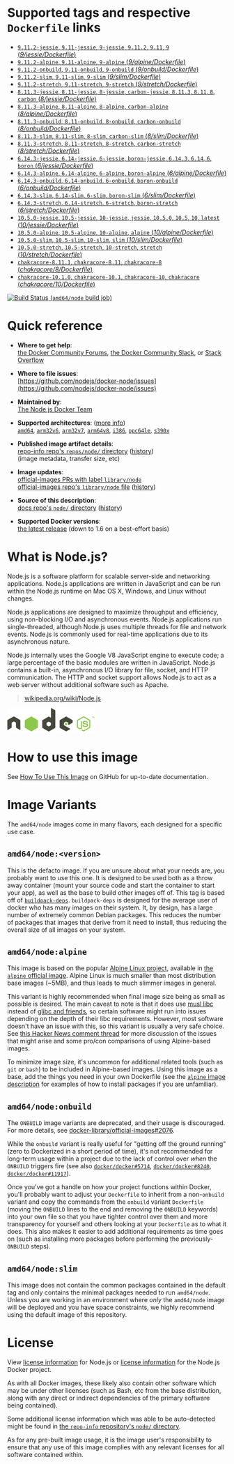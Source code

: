 <!--

********************************************************************************

WARNING:

    DO NOT EDIT "node/README.md"

    IT IS AUTO-GENERATED

    (from the other files in "node/" combined with a set of templates)

********************************************************************************

-->

# Supported tags and respective `Dockerfile` links

-	[`9.11.2-jessie`, `9.11-jessie`, `9-jessie`, `9.11.2`, `9.11`, `9` (*9/jessie/Dockerfile*)](https://github.com/nodejs/docker-node/blob/e3ec2111af089e31321e76641697e154b3b6a6c3/9/jessie/Dockerfile)
-	[`9.11.2-alpine`, `9.11-alpine`, `9-alpine` (*9/alpine/Dockerfile*)](https://github.com/nodejs/docker-node/blob/e3ec2111af089e31321e76641697e154b3b6a6c3/9/alpine/Dockerfile)
-	[`9.11.2-onbuild`, `9.11-onbuild`, `9-onbuild` (*9/onbuild/Dockerfile*)](https://github.com/nodejs/docker-node/blob/e3ec2111af089e31321e76641697e154b3b6a6c3/9/onbuild/Dockerfile)
-	[`9.11.2-slim`, `9.11-slim`, `9-slim` (*9/slim/Dockerfile*)](https://github.com/nodejs/docker-node/blob/e3ec2111af089e31321e76641697e154b3b6a6c3/9/slim/Dockerfile)
-	[`9.11.2-stretch`, `9.11-stretch`, `9-stretch` (*9/stretch/Dockerfile*)](https://github.com/nodejs/docker-node/blob/e3ec2111af089e31321e76641697e154b3b6a6c3/9/stretch/Dockerfile)
-	[`8.11.3-jessie`, `8.11-jessie`, `8-jessie`, `carbon-jessie`, `8.11.3`, `8.11`, `8`, `carbon` (*8/jessie/Dockerfile*)](https://github.com/nodejs/docker-node/blob/e3ec2111af089e31321e76641697e154b3b6a6c3/8/jessie/Dockerfile)
-	[`8.11.3-alpine`, `8.11-alpine`, `8-alpine`, `carbon-alpine` (*8/alpine/Dockerfile*)](https://github.com/nodejs/docker-node/blob/e3ec2111af089e31321e76641697e154b3b6a6c3/8/alpine/Dockerfile)
-	[`8.11.3-onbuild`, `8.11-onbuild`, `8-onbuild`, `carbon-onbuild` (*8/onbuild/Dockerfile*)](https://github.com/nodejs/docker-node/blob/e3ec2111af089e31321e76641697e154b3b6a6c3/8/onbuild/Dockerfile)
-	[`8.11.3-slim`, `8.11-slim`, `8-slim`, `carbon-slim` (*8/slim/Dockerfile*)](https://github.com/nodejs/docker-node/blob/e3ec2111af089e31321e76641697e154b3b6a6c3/8/slim/Dockerfile)
-	[`8.11.3-stretch`, `8.11-stretch`, `8-stretch`, `carbon-stretch` (*8/stretch/Dockerfile*)](https://github.com/nodejs/docker-node/blob/e3ec2111af089e31321e76641697e154b3b6a6c3/8/stretch/Dockerfile)
-	[`6.14.3-jessie`, `6.14-jessie`, `6-jessie`, `boron-jessie`, `6.14.3`, `6.14`, `6`, `boron` (*6/jessie/Dockerfile*)](https://github.com/nodejs/docker-node/blob/e3ec2111af089e31321e76641697e154b3b6a6c3/6/jessie/Dockerfile)
-	[`6.14.3-alpine`, `6.14-alpine`, `6-alpine`, `boron-alpine` (*6/alpine/Dockerfile*)](https://github.com/nodejs/docker-node/blob/e3ec2111af089e31321e76641697e154b3b6a6c3/6/alpine/Dockerfile)
-	[`6.14.3-onbuild`, `6.14-onbuild`, `6-onbuild`, `boron-onbuild` (*6/onbuild/Dockerfile*)](https://github.com/nodejs/docker-node/blob/e3ec2111af089e31321e76641697e154b3b6a6c3/6/onbuild/Dockerfile)
-	[`6.14.3-slim`, `6.14-slim`, `6-slim`, `boron-slim` (*6/slim/Dockerfile*)](https://github.com/nodejs/docker-node/blob/e3ec2111af089e31321e76641697e154b3b6a6c3/6/slim/Dockerfile)
-	[`6.14.3-stretch`, `6.14-stretch`, `6-stretch`, `boron-stretch` (*6/stretch/Dockerfile*)](https://github.com/nodejs/docker-node/blob/e3ec2111af089e31321e76641697e154b3b6a6c3/6/stretch/Dockerfile)
-	[`10.5.0-jessie`, `10.5-jessie`, `10-jessie`, `jessie`, `10.5.0`, `10.5`, `10`, `latest` (*10/jessie/Dockerfile*)](https://github.com/nodejs/docker-node/blob/65ba769f403f8c188d9be0b1ffb8a9cfc31bf703/10/jessie/Dockerfile)
-	[`10.5.0-alpine`, `10.5-alpine`, `10-alpine`, `alpine` (*10/alpine/Dockerfile*)](https://github.com/nodejs/docker-node/blob/65ba769f403f8c188d9be0b1ffb8a9cfc31bf703/10/alpine/Dockerfile)
-	[`10.5.0-slim`, `10.5-slim`, `10-slim`, `slim` (*10/slim/Dockerfile*)](https://github.com/nodejs/docker-node/blob/65ba769f403f8c188d9be0b1ffb8a9cfc31bf703/10/slim/Dockerfile)
-	[`10.5.0-stretch`, `10.5-stretch`, `10-stretch`, `stretch` (*10/stretch/Dockerfile*)](https://github.com/nodejs/docker-node/blob/65ba769f403f8c188d9be0b1ffb8a9cfc31bf703/10/stretch/Dockerfile)
-	[`chakracore-8.11.1`, `chakracore-8.11`, `chakracore-8` (*chakracore/8/Dockerfile*)](https://github.com/nodejs/docker-node/blob/947280600648b70e067d35415d6812fd03127def/chakracore/8/Dockerfile)
-	[`chakracore-10.1.0`, `chakracore-10.1`, `chakracore-10`, `chakracore` (*chakracore/10/Dockerfile*)](https://github.com/nodejs/docker-node/blob/384512d45794367e0da3c4721559ae9e9ce9412e/chakracore/10/Dockerfile)

[![Build Status](https://doi-janky.infosiftr.net/job/multiarch/job/amd64/job/node/badge/icon) (`amd64/node` build job)](https://doi-janky.infosiftr.net/job/multiarch/job/amd64/job/node/)

# Quick reference

-	**Where to get help**:  
	[the Docker Community Forums](https://forums.docker.com/), [the Docker Community Slack](https://blog.docker.com/2016/11/introducing-docker-community-directory-docker-community-slack/), or [Stack Overflow](https://stackoverflow.com/search?tab=newest&q=docker)

-	**Where to file issues**:  
	[https://github.com/nodejs/docker-node/issues](https://github.com/nodejs/docker-node/issues)

-	**Maintained by**:  
	[The Node.js Docker Team](https://github.com/nodejs/docker-node)

-	**Supported architectures**: ([more info](https://github.com/docker-library/official-images#architectures-other-than-amd64))  
	[`amd64`](https://hub.docker.com/r/amd64/node/), [`arm32v6`](https://hub.docker.com/r/arm32v6/node/), [`arm32v7`](https://hub.docker.com/r/arm32v7/node/), [`arm64v8`](https://hub.docker.com/r/arm64v8/node/), [`i386`](https://hub.docker.com/r/i386/node/), [`ppc64le`](https://hub.docker.com/r/ppc64le/node/), [`s390x`](https://hub.docker.com/r/s390x/node/)

-	**Published image artifact details**:  
	[repo-info repo's `repos/node/` directory](https://github.com/docker-library/repo-info/blob/master/repos/node) ([history](https://github.com/docker-library/repo-info/commits/master/repos/node))  
	(image metadata, transfer size, etc)

-	**Image updates**:  
	[official-images PRs with label `library/node`](https://github.com/docker-library/official-images/pulls?q=label%3Alibrary%2Fnode)  
	[official-images repo's `library/node` file](https://github.com/docker-library/official-images/blob/master/library/node) ([history](https://github.com/docker-library/official-images/commits/master/library/node))

-	**Source of this description**:  
	[docs repo's `node/` directory](https://github.com/docker-library/docs/tree/master/node) ([history](https://github.com/docker-library/docs/commits/master/node))

-	**Supported Docker versions**:  
	[the latest release](https://github.com/docker/docker-ce/releases/latest) (down to 1.6 on a best-effort basis)

# What is Node.js?

Node.js is a software platform for scalable server-side and networking applications. Node.js applications are written in JavaScript and can be run within the Node.js runtime on Mac OS X, Windows, and Linux without changes.

Node.js applications are designed to maximize throughput and efficiency, using non-blocking I/O and asynchronous events. Node.js applications run single-threaded, although Node.js uses multiple threads for file and network events. Node.js is commonly used for real-time applications due to its asynchronous nature.

Node.js internally uses the Google V8 JavaScript engine to execute code; a large percentage of the basic modules are written in JavaScript. Node.js contains a built-in, asynchronous I/O library for file, socket, and HTTP communication. The HTTP and socket support allows Node.js to act as a web server without additional software such as Apache.

> [wikipedia.org/wiki/Node.js](https://en.wikipedia.org/wiki/Node.js)

![logo](https://raw.githubusercontent.com/docker-library/docs/01c12653951b2fe592c1f93a13b4e289ada0e3a1/node/logo.png)

# How to use this image

See [How To Use This Image](https://github.com/nodejs/docker-node/blob/master/README.md#how-to-use-this-image) on GitHub for up-to-date documentation.

# Image Variants

The `amd64/node` images come in many flavors, each designed for a specific use case.

## `amd64/node:<version>`

This is the defacto image. If you are unsure about what your needs are, you probably want to use this one. It is designed to be used both as a throw away container (mount your source code and start the container to start your app), as well as the base to build other images off of. This tag is based off of [`buildpack-deps`](https://registry.hub.docker.com/_/buildpack-deps/). `buildpack-deps` is designed for the average user of docker who has many images on their system. It, by design, has a large number of extremely common Debian packages. This reduces the number of packages that images that derive from it need to install, thus reducing the overall size of all images on your system.

## `amd64/node:alpine`

This image is based on the popular [Alpine Linux project](http://alpinelinux.org), available in [the `alpine` official image](https://hub.docker.com/_/alpine). Alpine Linux is much smaller than most distribution base images (~5MB), and thus leads to much slimmer images in general.

This variant is highly recommended when final image size being as small as possible is desired. The main caveat to note is that it does use [musl libc](http://www.musl-libc.org) instead of [glibc and friends](http://www.etalabs.net/compare_libcs.html), so certain software might run into issues depending on the depth of their libc requirements. However, most software doesn't have an issue with this, so this variant is usually a very safe choice. See [this Hacker News comment thread](https://news.ycombinator.com/item?id=10782897) for more discussion of the issues that might arise and some pro/con comparisons of using Alpine-based images.

To minimize image size, it's uncommon for additional related tools (such as `git` or `bash`) to be included in Alpine-based images. Using this image as a base, add the things you need in your own Dockerfile (see the [`alpine` image description](https://hub.docker.com/_/alpine/) for examples of how to install packages if you are unfamiliar).

## `amd64/node:onbuild`

The `ONBUILD` image variants are deprecated, and their usage is discouraged. For more details, see [docker-library/official-images#2076](https://github.com/docker-library/official-images/issues/2076).

While the `onbuild` variant is really useful for "getting off the ground running" (zero to Dockerized in a short period of time), it's not recommended for long-term usage within a project due to the lack of control over *when* the `ONBUILD` triggers fire (see also [`docker/docker#5714`](https://github.com/docker/docker/issues/5714), [`docker/docker#8240`](https://github.com/docker/docker/issues/8240), [`docker/docker#11917`](https://github.com/docker/docker/issues/11917)).

Once you've got a handle on how your project functions within Docker, you'll probably want to adjust your `Dockerfile` to inherit from a non-`onbuild` variant and copy the commands from the `onbuild` variant `Dockerfile` (moving the `ONBUILD` lines to the end and removing the `ONBUILD` keywords) into your own file so that you have tighter control over them and more transparency for yourself and others looking at your `Dockerfile` as to what it does. This also makes it easier to add additional requirements as time goes on (such as installing more packages before performing the previously-`ONBUILD` steps).

## `amd64/node:slim`

This image does not contain the common packages contained in the default tag and only contains the minimal packages needed to run `amd64/node`. Unless you are working in an environment where *only* the `amd64/node` image will be deployed and you have space constraints, we highly recommend using the default image of this repository.

# License

View [license information](https://github.com/nodejs/node/blob/master/LICENSE) for Node.js or [license information](https://github.com/nodejs/docker-node/blob/master/LICENSE) for the Node.js Docker project.

As with all Docker images, these likely also contain other software which may be under other licenses (such as Bash, etc from the base distribution, along with any direct or indirect dependencies of the primary software being contained).

Some additional license information which was able to be auto-detected might be found in [the `repo-info` repository's `node/` directory](https://github.com/docker-library/repo-info/tree/master/repos/node).

As for any pre-built image usage, it is the image user's responsibility to ensure that any use of this image complies with any relevant licenses for all software contained within.
